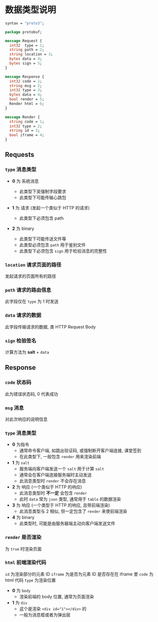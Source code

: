 # 数据类型说明

```protobuf
syntax = "proto3";

package protobuf;

message Request {
  int32  type = 1;
  string path = 2;
  string location = 3;
  bytes data = 4;
  bytes sign = 5;
}

message Response {
  int32 code = 1;
  string msg = 2;
  int32 type = 3;
  bytes data = 4;
  bool render = 5;
  Render html = 6;
}

message Render {
  string code = 1;
  int32 type = 2;
  string id = 3;
  bool iframe = 4;
}
```

## Requests

### `type` 消息类型

-   **0** 为 系统消息
    -   此类型下吴强制字段要求
    -   此类型下可能传输心跳包

-   **1** 为 请求 (发起一个类似于 HTTP 的请求)
    -   此类型下必须包含 path

-   **2** 为 binary
    -   此类型下可能传送文件等
    -   此类型必须包含 `path` 用于鉴别文件
    -   此类型下必须包含 `sign` 用于检验消息的完整性

### `location` 请求页面的路径

发起请求的页面所有的路径

### `path` 请求的路由信息

此字段仅在 `type` 为 1 时发送

### `data` 请求的数据

此字段传输请求的数据, 类 HTTP Request Body

### `sign` 检验签名

计算方法为 **salt** + `data`

## Response

### `code` 状态码

此为错误状态码, 0 代表成功

### `msg` 消息

对此次响应的说明信息

### `type` 消息类型

-   **0** 为指令
    -   通常命令客户端, 如跳出验证码, 或强制断开客户端连接, 课堂签到
    -   在此类型下, 一般包含 `render` 用来渲染前端
-   **1** 为 `salt`
    -   服务端向客户端发送一个 `salt` 用于计算 `salt`
    -   通常会在客户端连接服务端时主动发送
    -   此消息类型时 `render` 不会存在消息
-   **2** 为 响应 (一个类似于 HTTP 的响应)
    -   此消息类型时 **不一定** 会包含 `render`
    -   此时 `data` 常为 `json` 类型, 通常用于 `table` 的数据渲染
-   **3** 为 响应 (一个类型于 HTTP 的响应, 且带前端渲染)
    -   此消息类型与 2 相似, 但一定包含了 `render` 来使前端渲染
-   **4** 为 binary
    -   此类型时, 可能是由服务器端主动向客户端发送文件

### `render` 是否渲染

为 `true` 时渲染页面

### `html` 前端渲染代码

`id`  为渲染部分的元素 ID
`iframe` 为是否为元素 ID 是否存在在 iframe 里
`code` 为 html 代码
`type` 为渲染位置

-   **0** 为 `body`
    -   渲染前端的 body 位置, 通常为页面渲染
-   **1** 为 `div`
    -   这个是渲染 `<div id="1"></div>` 的
    -   一般为消息框或者为弹出层
